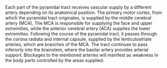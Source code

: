 Each part of the pyramidal tract receives vascular supply by a different artery depending on its anatomical position. The primary motor cortex, from which the pyramidal tract originates, is supplied by the middle cerebral artery (MCA), The MCA is responsible for supplying the face and upper extremities, while the anterior cerebral artery (ACA) supplies the lower extremities. Following the course of the pyramidal tract, it passes through the corona radiata and internal capsule, supplied by the lenticulostriate arteries, which are branches of the MCA. The tract continues to pass inferiorly into the brainstem, where the basilar artery provides arterial support. Blockages to the mentioned arteries will manifest as weakness in the body parts controlled by the areas supplied.
